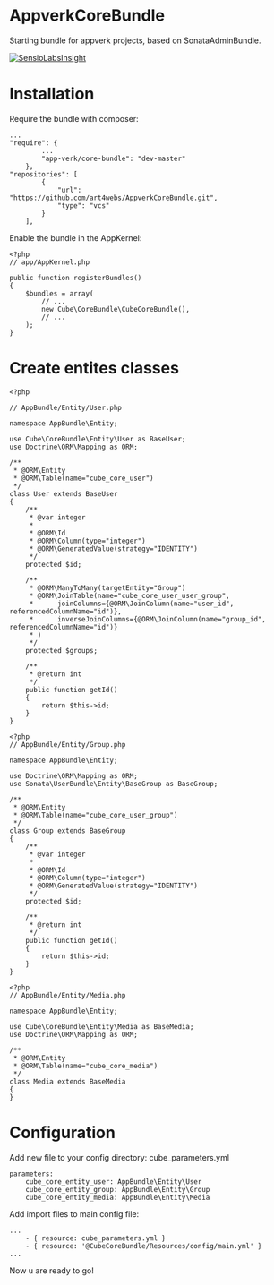 # AppverkCoreBundle
Starting bundle for appverk projects, based on SonataAdminBundle.

[![SensioLabsInsight](https://insight.sensiolabs.com/projects/27c97640-1144-43fc-9bce-314e0e4980b6/big.png)](https://insight.sensiolabs.com/projects/27c97640-1144-43fc-9bce-314e0e4980b6)
# Installation

Require the bundle with composer:

```
...
"require": {
        ...
        "app-verk/core-bundle": "dev-master"
    },
"repositories": [
        {
            "url": "https://github.com/art4webs/AppverkCoreBundle.git",
            "type": "vcs"
        }
    ],
```

Enable the bundle in the AppKernel:
```
<?php
// app/AppKernel.php

public function registerBundles()
{
    $bundles = array(
        // ...
        new Cube\CoreBundle\CubeCoreBundle(),
        // ...
    );
}
```

# Create entites classes

```
<?php

// AppBundle/Entity/User.php

namespace AppBundle\Entity;

use Cube\CoreBundle\Entity\User as BaseUser;
use Doctrine\ORM\Mapping as ORM;

/**
 * @ORM\Entity
 * @ORM\Table(name="cube_core_user")
 */
class User extends BaseUser
{
    /**
     * @var integer
     *
     * @ORM\Id
     * @ORM\Column(type="integer")
     * @ORM\GeneratedValue(strategy="IDENTITY")
     */
    protected $id;

    /**
     * @ORM\ManyToMany(targetEntity="Group")
     * @ORM\JoinTable(name="cube_core_user_user_group",
     *      joinColumns={@ORM\JoinColumn(name="user_id", referencedColumnName="id")},
     *      inverseJoinColumns={@ORM\JoinColumn(name="group_id", referencedColumnName="id")}
     * )
     */
    protected $groups;

    /**
     * @return int
     */
    public function getId()
    {
        return $this->id;
    }
}
```

```
<?php
// AppBundle/Entity/Group.php

namespace AppBundle\Entity;

use Doctrine\ORM\Mapping as ORM;
use Sonata\UserBundle\Entity\BaseGroup as BaseGroup;

/**
 * @ORM\Entity
 * @ORM\Table(name="cube_core_user_group")
 */
class Group extends BaseGroup
{
    /**
     * @var integer
     *
     * @ORM\Id
     * @ORM\Column(type="integer")
     * @ORM\GeneratedValue(strategy="IDENTITY")
     */
    protected $id;

    /**
     * @return int
     */
    public function getId()
    {
        return $this->id;
    }
}
```

```
<?php
// AppBundle/Entity/Media.php

namespace AppBundle\Entity;

use Cube\CoreBundle\Entity\Media as BaseMedia;
use Doctrine\ORM\Mapping as ORM;

/**
 * @ORM\Entity
 * @ORM\Table(name="cube_core_media")
 */
class Media extends BaseMedia
{
}
```

# Configuration

Add new file to your config directory: cube_parameters.yml

```
parameters:
    cube_core_entity_user: AppBundle\Entity\User
    cube_core_entity_group: AppBundle\Entity\Group
    cube_core_entity_media: AppBundle\Entity\Media
```

Add import files to main config file:
```
...
    - { resource: cube_parameters.yml }
    - { resource: '@CubeCoreBundle/Resources/config/main.yml' }
...
```

Now u are ready to go!
